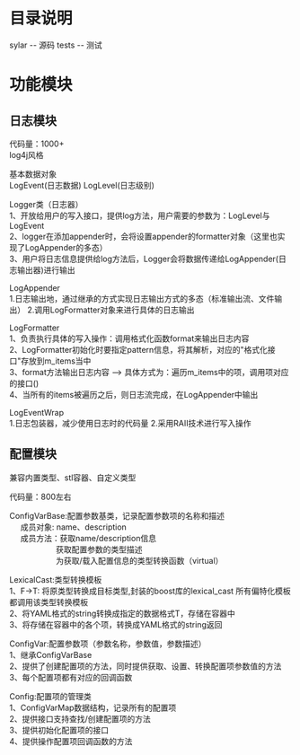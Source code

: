 # 目录说明
sylar -- 源码
tests -- 测试

# 功能模块

## 日志模块

代码量：1000+<br>
log4j风格

               
基本数据对象<br>
   LogEvent(日志数据)
   LogLevel(日志级别)


Logger类（日志器）<br>
1、开放给用户的写入接口，提供log方法，用户需要的参数为：LogLevel与LogEvent<br>
2、logger在添加appender时，会将设置appender的formatter对象（这里也实现了LogAppender的多态）<br>
3、用户将日志信息提供给log方法后，Logger会将数据传递给LogAppender(日志输出器)进行输出<br>

LogAppender<br>
1.日志输出地，通过继承的方式实现日志输出方式的多态（标准输出流、文件输出）
2.调用LogFormatter对象来进行具体的日志输出<br>

LogFormatter<br>
1、负责执行具体的写入操作：调用格式化函数format来输出日志内容<br>
2、LogFormatter初始化时要指定pattern信息，将其解析，对应的"格式化接口"存放到m_items当中<br>
3、format方法输出日志内容 ——> 具体方式为：遍历m_items中的项，调用项对应的接口()<br>
4、当所有的items被遍历之后，则日志流完成，在LogAppender中输出<br>

LogEventWrap<br>
1.日志包装器，减少使用日志时的代码量
2.采用RAII技术进行写入操作

## 配置模块

兼容内置类型、stl容器、自定义类型

代码量：800左右

ConfigVarBase:配置参数基类，记录配置参数项的名称和描述<br>
$~~~~~$成员对象: name、description<br>
$~~~~~$成员方法：获取name/description信息<br>
$~~~~~~~~~~~~~~~~~~~~~$获取配置参数的类型描述<br>
$~~~~~~~~~~~~~~~~~~~~~$为获取/载入配置信息的类型转换函数（virtual）<br>

LexicalCast:类型转换模板<br>
1、F->T: 将原类型转换成目标类型,封装的boost库的lexical_cast<T> 所有偏特化模板都调用该类型转换模板<br>
2、将YAML格式的string转换成指定的数据格式T，存储在容器中<br>
3、将存储在容器中的各个项，转换成YAML格式的string返回<br>

ConfigVar:配置参数项（参数名称，参数值，参数描述）<br>
1、继承ConfigVarBase<br>
2、提供了创建配置项的方法，同时提供获取、设置、转换配置项参数值的方法<br>
3、每个配置项都有对应的回调函数

Config:配置项的管理类<br>
1、ConfigVarMap数据结构，记录所有的配置项<br>
2、提供接口支持查找/创建配置项的方法<br>
3、提供初始化配置项的接口<br>
4、提供操作配置项回调函数的方法<br>


